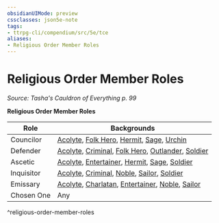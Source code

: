 ```yaml
---
obsidianUIMode: preview
cssclasses: json5e-note
tags:
- ttrpg-cli/compendium/src/5e/tce
aliases:
- Religious Order Member Roles
---
```

# Religious Order Member Roles
*Source: Tasha's Cauldron of Everything p. 99* 

**Religious Order Member Roles**

| Role | Backgrounds |
|------|-------------|
| Councilor | [Acolyte](/3-Mechanics/CLI/Compendium/backgrounds/acolyte.md), [Folk Hero](/3-Mechanics/CLI/Compendium/backgrounds/folk-hero.md), [Hermit](/3-Mechanics/CLI/Compendium/backgrounds/hermit.md), [Sage](/3-Mechanics/CLI/Compendium/backgrounds/sage.md), [Urchin](/3-Mechanics/CLI/Compendium/backgrounds/urchin.md) |
| Defender | [Acolyte](/3-Mechanics/CLI/Compendium/backgrounds/acolyte.md), [Criminal](/3-Mechanics/CLI/Compendium/backgrounds/criminal.md), [Folk Hero](/3-Mechanics/CLI/Compendium/backgrounds/folk-hero.md), [Outlander](/3-Mechanics/CLI/Compendium/backgrounds/outlander.md), [Soldier](/3-Mechanics/CLI/Compendium/backgrounds/soldier.md) |
| Ascetic | [Acolyte](/3-Mechanics/CLI/Compendium/backgrounds/acolyte.md), [Entertainer](/3-Mechanics/CLI/Compendium/backgrounds/entertainer.md), [Hermit](/3-Mechanics/CLI/Compendium/backgrounds/hermit.md), [Sage](/3-Mechanics/CLI/Compendium/backgrounds/sage.md), [Soldier](/3-Mechanics/CLI/Compendium/backgrounds/soldier.md) |
| Inquisitor | [Acolyte](/3-Mechanics/CLI/Compendium/backgrounds/acolyte.md), [Criminal](/3-Mechanics/CLI/Compendium/backgrounds/criminal.md), [Noble](/3-Mechanics/CLI/Compendium/backgrounds/noble.md), [Sailor](/3-Mechanics/CLI/Compendium/backgrounds/sailor.md), [Soldier](/3-Mechanics/CLI/Compendium/backgrounds/soldier.md) |
| Emissary | [Acolyte](/3-Mechanics/CLI/Compendium/backgrounds/acolyte.md), [Charlatan](/3-Mechanics/CLI/Compendium/backgrounds/charlatan.md), [Entertainer](/3-Mechanics/CLI/Compendium/backgrounds/entertainer.md), [Noble](/3-Mechanics/CLI/Compendium/backgrounds/noble.md), [Sailor](/3-Mechanics/CLI/Compendium/backgrounds/sailor.md) |
| Chosen One | Any |
^religious-order-member-roles